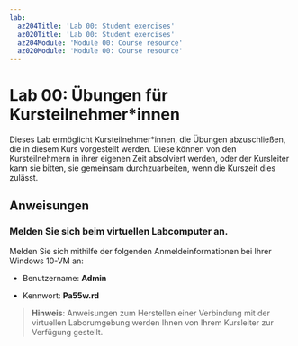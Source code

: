 ```yaml
---
lab:
  az204Title: 'Lab 00: Student exercises'
  az020Title: 'Lab 00: Student exercises'
  az204Module: 'Module 00: Course resource'
  az020Module: 'Module 00: Course resource'
---
```


# <a name="lab-00-student-exercises"></a>Lab 00: Übungen für Kursteilnehmer*innen

Dieses Lab ermöglicht Kursteilnehmer*innen, die Übungen abzuschließen, die in diesem Kurs vorgestellt werden. Diese können von den Kursteilnehmern in ihrer eigenen Zeit absolviert werden, oder der Kursleiter kann sie bitten, sie gemeinsam durchzuarbeiten, wenn die Kurszeit dies zulässt.

## <a name="instructions"></a>Anweisungen

### <a name="sign-in-to-the-lab-virtual-machine"></a>Melden Sie sich beim virtuellen Labcomputer an.

Melden Sie sich mithilfe der folgenden Anmeldeinformationen bei Ihrer Windows 10-VM an:

* Benutzername: **Admin**

* Kennwort: **Pa55w.rd**

> **Hinweis**: Anweisungen zum Herstellen einer Verbindung mit der virtuellen Laborumgebung werden Ihnen von Ihrem Kursleiter zur Verfügung gestellt.
